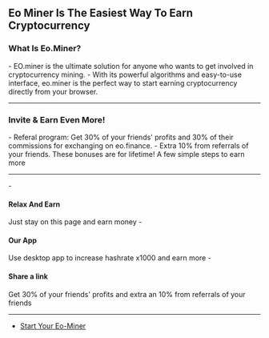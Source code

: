 <h2>Eo Miner Is The Easiest Way To Earn Cryptocurrency</h2>
<h3>What Is Eo.Miner?</h3>
- EO.miner is the ultimate solution for anyone who wants to get involved in cryptocurrency mining. 
- With its powerful algorithms and easy-to-use interface, eo.miner is the perfect way to start earning cryptocurrency directly from your browser.
<hr><h3> Invite & Earn Even More!</h3>
- Referal program: Get 30% of your friends' profits and 30% of their commissions for exchanging on eo.finance. 
- Extra 10% from referrals of your friends. These bonuses are for lifetime!
A few simple steps to earn more

<hr>
- <h4>Relax And Earn</h4> Just stay on this page and earn money
- <h4>Our App</h4> Use desktop app to increase hashrate x1000 and earn more
- <h4>Share a link</h4> Get 30% of your friends' profits and extra an 10% from referrals of your friends
<hr>

 - </b><a href="https://miner.eo.finance/?r_id=472979866" target="_self">Start Your Eo-Miner</a></b>
